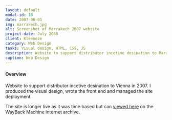 ```yaml
---
layout: default
modal-id: 18
date: 2007-06-01
img: marrakech.jpg
alt: Screenshot of Marrakech 2007 website
project-date: July 2008
client: Kleeneze
category: Web Design
tasks: Visual design, HTML, CSS, JS
description: Website to support distributor incetive desination to Marrakech
caption: Web Design
---
```


#### Overview

Website to support distributor incetive desination to Vienna in 2007.  I produced the visual design, wrote the front end and managed the site deployment. 

The site is longer live as it was time based but can <a href="https://web.archive.org/web/http://www.vienna2008.co.uk">viewed here</a> on the WayBack Machine internet archive. 

